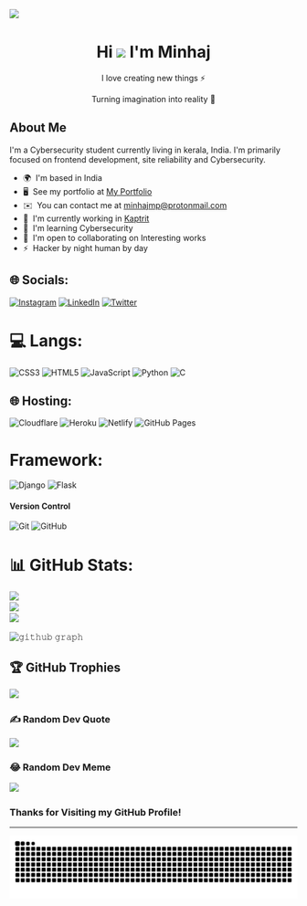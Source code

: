 ![](https://readme-typing-svg.herokuapp.com/?size=30&color=76ab97&center=true&vCenter=true&lines=>sudosu$~root)
<h1 align="center"> Hi <img src="https://user-images.githubusercontent.com/18350557/176309783-0785949b-9127-417c-8b55-ab5a4333674e.gif" /> I'm Minhaj </br> 
</h1>
</h1>
<p align="center">I love creating new things ⚡</p>
<p align="center">Turning imagination into reality 🚀</p>


About Me
-------

I'm a Cybersecurity student currently living in kerala, India. I'm primarily focused on frontend development, site reliability and Cybersecurity.

* 🌍  I'm based in India
* 🖥️  See my portfolio at [My Portfolio](http://keagtorb.github.io/profile11/)
* ✉️  You can contact me at [minhajmp@protonmail.com](mailto:minhajmp@protonmail.com )
* 🚀  I'm currently working in [Kaptrit](http://kaptrit.com)
* 🧠  I'm learning Cybersecurity
* 🤝  I'm open to collaborating on Interesting works
* ⚡  Hacker by night human by day

## 🌐 Socials:
[![Instagram](https://img.shields.io/badge/Instagram-%23E4405F.svg?logo=Instagram&logoColor=white)](https://instagram.com/minhaaajjj) [![LinkedIn](https://img.shields.io/badge/LinkedIn-%230077B5.svg?logo=linkedin&logoColor=white)](https://linkedin.com/in/minhaj-030b6024a) [![Twitter](https://img.shields.io/badge/Twitter-%231DA1F2.svg?logo=Twitter&logoColor=white)](https://twitter.com/minhaajjj) 

# 💻 Langs:
![CSS3](https://img.shields.io/badge/css3-%231572B6.svg?style=for-the-badge&logo=css3&logoColor=white) ![HTML5](https://img.shields.io/badge/html5-%23E34F26.svg?style=for-the-badge&logo=html5&logoColor=white) ![JavaScript](https://img.shields.io/badge/javascript-%23323330.svg?style=for-the-badge&logo=javascript&logoColor=%23F7DF1E) ![Python](https://img.shields.io/badge/python-3670A0?style=for-the-badge&logo=python&logoColor=ffdd54) ![C](https://img.shields.io/badge/c-000?style=for-the-badge&logo=c&logoColor=white)

## 🌐 Hosting:
![Cloudflare](https://img.shields.io/badge/Cloudflare-F38020?style=for-the-badge&logo=Cloudflare&logoColor=white) ![Heroku](https://img.shields.io/badge/heroku-%23430098.svg?style=for-the-badge&logo=heroku&logoColor=white) ![Netlify](https://img.shields.io/badge/netlify-%23000000.svg?style=for-the-badge&logo=netlify&logoColor=#00C7B7) ![GitHub Pages](https://img.shields.io/badge/-GitHub%20Pages-000?style=for-the-badge&logo=github)

# Framework:
![Django](https://img.shields.io/badge/django-%23092E20.svg?style=for-the-badge&logo=django&logoColor=white) ![Flask](https://img.shields.io/badge/flask-%23000.svg?style=for-the-badge&logo=flask&logoColor=white)

#### Version Control
![Git](https://img.shields.io/badge/-Git-000?style=for-the-badge&logo=git)
![GitHub](https://img.shields.io/badge/-GitHub-000?style=for-the-badge&logo=github)


# 📊 GitHub Stats:
![](https://github-readme-stats.vercel.app/api?username=keagtorb&theme=radical&hide_border=false&include_all_commits=false&count_private=false)<br/>
![](https://github-readme-streak-stats.herokuapp.com/?user=keagtorb&theme=radical&hide_border=false)<br/>
![](https://github-readme-stats.vercel.app/api/top-langs/?username=keagtorb&theme=radical&hide_border=false&include_all_commits=false&count_private=false&layout=compact)

![𝚐𝚒𝚝𝚑𝚞𝚋 𝚐𝚛𝚊𝚙𝚑](https://activity-graph.herokuapp.com/graph?username=keagtorb&theme=react-dark&hide_border=true&area=true)

## 🏆 GitHub Trophies
![](https://github-profile-trophy.vercel.app/?username=keagtorb&theme=radical&no-frame=false&no-bg=true&margin-w=4)


### ✍️ Random Dev Quote
![](https://quotes-github-readme.vercel.app/api?type=horizontal&theme=radical)

### 😂 Random Dev Meme
<img src="https://random-memer.herokuapp.com/" width="512px"/>

### Thanks for Visiting my GitHub Profile!

---
<p align="center">
<img src="https://github.com/VishwaGauravIn/VishwaGauravIn/blob/output/github-contribution-grid-snake.svg">
</p>
